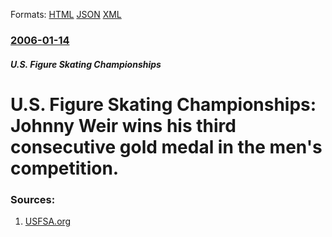 
Formats: [HTML](/news/2006/01/14/u-s-figure-skating-championships-johnny-weir-wins-his-third-consecutive-gold-medal-in-the-men-s-competition.html)  [JSON](/news/2006/01/14/u-s-figure-skating-championships-johnny-weir-wins-his-third-consecutive-gold-medal-in-the-men-s-competition.json)  [XML](/news/2006/01/14/u-s-figure-skating-championships-johnny-weir-wins-his-third-consecutive-gold-medal-in-the-men-s-competition.xml)  

### [2006-01-14](/news/2006/01/14/index.md)

##### U.S. Figure Skating Championships
#  U.S. Figure Skating Championships: Johnny Weir wins his third consecutive gold medal in the men's competition. 




### Sources:

1. [USFSA.org](http://www.usfsa.org/)
